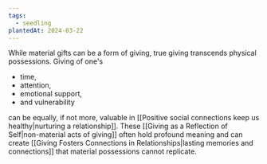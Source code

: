 ```yaml
---
tags:
  - seedling
plantedAt: 2024-03-22
---
```

While material gifts can be a form of giving, true giving transcends physical possessions. Giving of one's

- time,
- attention,
- emotional support,
- and vulnerability

can be equally, if not more, valuable in [[Positive social connections keep us healthy|nurturing a relationship]]. These [[Giving as a Reflection of Self|non-material acts of giving]] often hold profound meaning and can create [[Giving Fosters Connections in Relationships|lasting memories and connections]] that material possessions cannot replicate.

